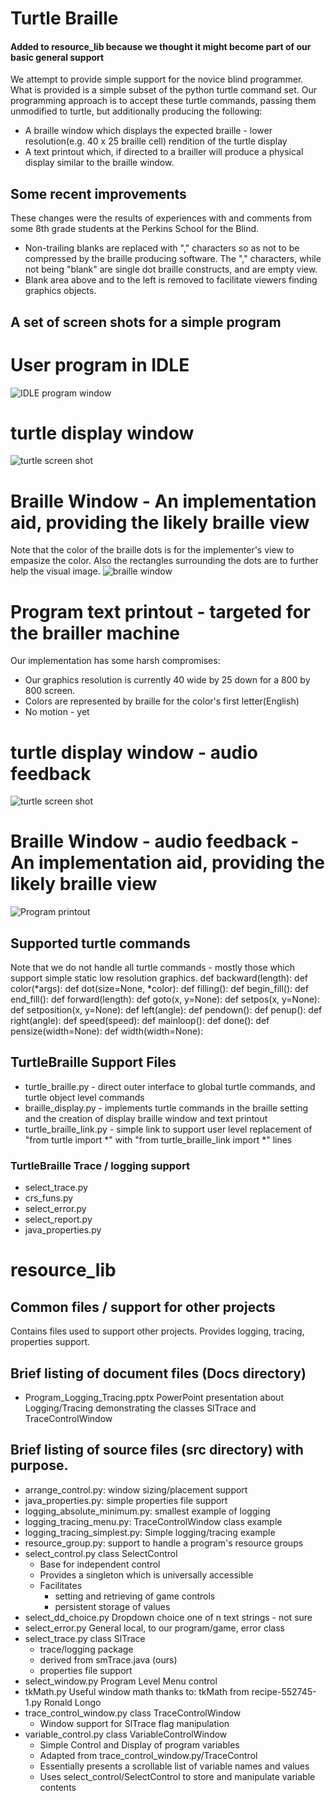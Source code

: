 # Turtle Braille
#### Added to resource_lib because we thought it might become part of our basic general support
We attempt to provide simple support for the novice blind programmer.   What is provided is a simple subset of the python turtle command set.  Our programming
approach is to accept these turtle commands, passing them unmodified to turtle, but additionally producing the following:
* A braille window which displays the expected braille - lower resolution(e.g. 40 x 25 braille cell) rendition of the turtle display
* A text printout which, if directed to a brailler will produce a physical display similar to the braille window.  

## Some recent improvements
These changes were the results of experiences with and comments from some 8th grade students at the Perkins School for the Blind.

- Non-trailing blanks are replaced with "," characters so as not to be compressed by the braille producing software.  The ","
characters, while not being "blank" are single dot braille constructs, and are empty view.
- Blank area above and to the left is removed to facilitate viewers finding graphics objects.

## A set of screen shots for a simple program
# User program in IDLE
![IDLE program window](Docs/braille_turtle_spokes_pgm.PNG)
# turtle display window
![turtle screen shot](Docs/braille_turtle_spokes_td.PNG)
# Braille Window - An implementation aid, providing the likely braille view
Note that the color of the braille dots is for the implementer's view to empasize the color.
Also the rectangles surrounding the dots are to further help the visual image.
![braille window](Docs/braille_turtle_spokes_bw.PNG)


# Program text printout - targeted for the brailler machine
Our implementation has some harsh compromises:
- Our graphics resolution is currently 40 wide by 25 down for a 800 by 800 screen.
- Colors are represented by braille for the color's first letter(English)
- No motion - yet

# turtle display window - audio feedback
![turtle screen shot](Docs/braille_window_audio.PNG)
# Braille Window - audio feedback - An implementation aid, providing the likely braille view


![Program printout](Docs/spokes_print_output.PNG)

## Supported turtle commands
Note that we do not handle all turtle commands - mostly those which support simple static low resolution graphics.
def backward(length):
def color(*args):
def dot(size=None, *color):
def filling():
def begin_fill():
def end_fill():
def forward(length):
def goto(x, y=None):
def setpos(x, y=None): 
def setposition(x, y=None): 
def left(angle):
def pendown():
def penup():
def right(angle):
def speed(speed):
def mainloop():
def done():
def pensize(width=None):
def width(width=None):

## TurtleBraille Support Files
- turtle_braille.py - direct outer interface to global turtle commands, and turtle object level commands
- braille_display.py - implements turtle commands in the braille setting and the creation of display braille window and text printout
- turtle_braille_link.py - simple link to support user level replacement of "from turtle import *" with "from turtle_braille_link import *" lines
### TurtleBraille Trace / logging support
-    select_trace.py
-    crs_funs.py
-    select_error.py
-    select_report.py
-    java_properties.py

# resource_lib
## Common files / support for other projects
Contains files used to support other projects.
Provides logging, tracing, properties support.


## Brief listing of document files (Docs directory)
- Program_Logging_Tracing.pptx PowerPoint presentation about Logging/Tracing demonstrating the classes SlTrace and TraceControlWindow
## Brief listing of source files (src directory) with purpose.
- arrange_control.py: window sizing/placement support
- java_properties.py: simple properties file support
- logging_absolute_minimum.py: smallest example of logging
- logging_tracing_menu.py: TraceControlWindow class example
- logging_tracing_simplest.py: Simple logging/tracing example
- resource_group.py: support to handle a program's resource groups
- select_control.py class SelectControl
  * Base for independent control
  * Provides a singleton which is universally accessible
  * Facilitates
     * setting and retrieving of game controls
     * persistent storage of values
- select_dd_choice.py Dropdown choice one of n text strings - not sure
- select_error.py General local, to our program/game, error class
- select_trace.py class SlTrace
  * trace/logging package
  * derived from smTrace.java (ours)
  * properties file support
- select_window.py  Program Level Menu control
- tkMath.py Useful window math thanks to: tkMath from recipe-552745-1.py  Ronald Longo
- trace_control_window.py class TraceControlWindow
  * Window support for SlTrace flag manipulation
- variable_control.py class VariableControlWindow
  * Simple Control and Display of program variables
  * Adapted from trace_control_window.py/TraceControl
  * Essentially presents a scrollable list of variable names and values
  * Uses select_control/SelectControl to store and manipulate variable contents
